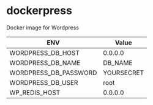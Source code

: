 # dockerpress

Docker image for Wordpress

| ENV | Value |
| --- | --- |
| WORDPRESS_DB_HOST |	0.0.0.0 |
| WORDPRESS_DB_NAME	| DB_NAME |
| WORDPRESS_DB_PASSWORD |	YOURSECRET |
| WORDPRESS_DB_USER	| root |
| WP_REDIS_HOST	| 0.0.0.0 |
